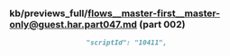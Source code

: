 ### kb/previews_full/flows__master-first__master-only@guest.har.part047.md (part 002)

```md
                   "scriptId": "10411",
                         
```

```
